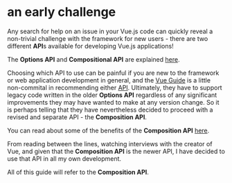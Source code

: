# an early challenge

Any search for help on an issue in your Vue.js code can quickly reveal a
non-trivial challenge with the framework for new users - there are two 
different **API**s available for developing Vue.js applications!

The **Options API** and **Compositional API** are explained [here](https://vuejs.org/guide/introduction.html#api-styles).

Choosing which API to use can be painful if you are new to the
framework or web application development in general, and
the [Vue Guide](https://vuejs.org/guide/introduction.html) is a little non-commital in recommending either
[API](https://vuejs.org/guide/introduction.html#which-to-choose).
Ultimately, they have to support legacy code written in the older
**Options API** regardless of any significant improvements they may have
wanted to make at any version change. So it is perhaps telling that they have nevertheless decided to proceed with
a revised and separate API - the **Composition API**.

You can read about some of the benefits of the **Composition API** [here](https://vuejs.org/guide/extras/composition-api-faq.html#why-composition-api).

From reading between the lines, watching interviews with the creator of Vue, and given that the **Composition API** is the 
newer API, I have decided to use that API in all my own development. 

All of this guide will refer to the **Composition API**.







